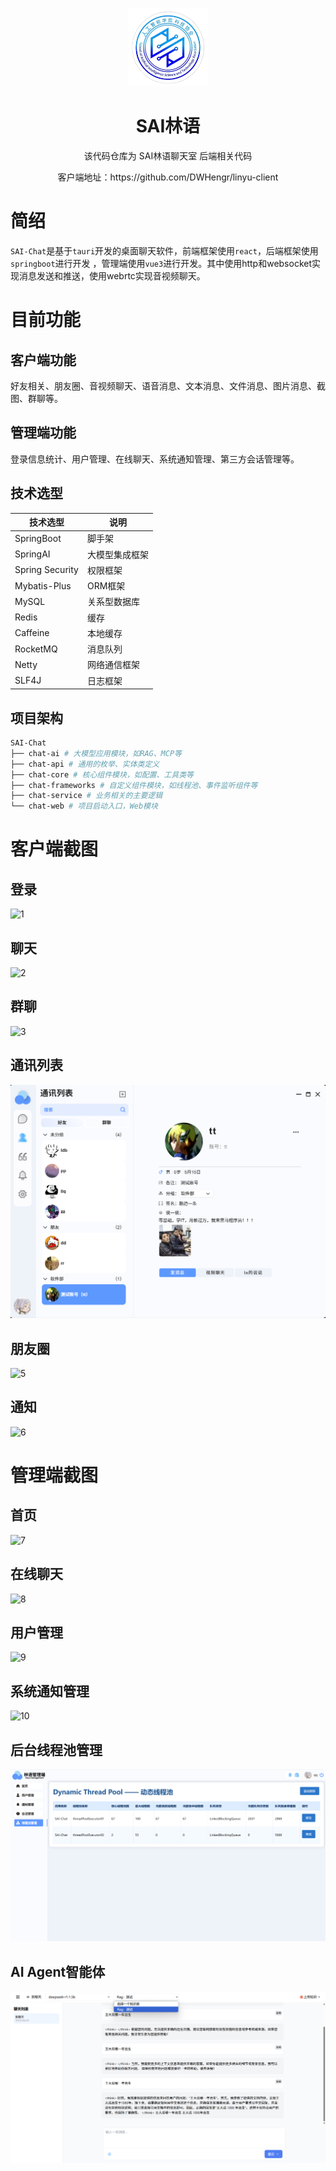 <p align="center">
  <img width="128px" src="https://github.com/mingri31164/SAI-Chat/blob/main/docs/.github/sai-logo.png" />
</p>
<h1 align="center">SAI林语</h1>
<p align="center">该代码仓库为 SAI林语聊天室 后端相关代码</p>
<p align="center">客户端地址：https://github.com/DWHengr/linyu-client</p>

# 简绍

`SAI-Chat`是基于`tauri`开发的桌面聊天软件，前端框架使用`react`，后端框架使用`springboot`进行开发
，管理端使用`vue3`进行开发。其中使用http和websocket实现消息发送和推送，使用webrtc实现音视频聊天。

# 目前功能

## 客户端功能

好友相关、朋友圈、音视频聊天、语音消息、文本消息、文件消息、图片消息、截图、群聊等。

## 管理端功能

登录信息统计、用户管理、在线聊天、系统通知管理、第三方会话管理等。


## 技术选型

| 技术选型            | 说明      |
|-----------------|---------|
| SpringBoot      | 脚手架     |
| SpringAI        | 大模型集成框架 |
| Spring Security | 权限框架    |
| Mybatis-Plus    | ORM框架   |
| MySQL           | 关系型数据库  |
| Redis           | 缓存      |
| Caffeine        | 本地缓存    |
| RocketMQ        | 消息队列    |
| Netty           | 网络通信框架  |
| SLF4J           | 日志框架    |


## 项目架构

```Bash
SAI-Chat
├── chat-ai # 大模型应用模块，如RAG、MCP等
├── chat-api # 通用的枚举、实体类定义
├── chat-core # 核心组件模块，如配置、工具类等
├── chat-frameworks # 自定义组件模块，如线程池、事件监听组件等
├── chat-service # 业务相关的主要逻辑
└── chat-web # 项目启动入口，Web模块
```



# 客户端截图

## 登录

![1](https://github.com/user-attachments/assets/0cccc2d1-79c8-43fd-844f-9254edbe6e7e)

## 聊天

![2](https://github.com/user-attachments/assets/0d3d85be-1342-4bd2-b4f1-614c93a8a0a5)

## 群聊

![3](https://github.com/user-attachments/assets/6aa0a021-92b7-46fe-8aea-5487d97362a7)

## 通讯列表

![4](https://github.com/mingri31164/SAI-Chat/blob/main/docs/.github/friend.png)

## 朋友圈

![5](https://github.com/user-attachments/assets/b30432b9-904a-432c-bb85-03f8560ddc3b)

## 通知

![6](https://github.com/user-attachments/assets/b7eb922d-9aec-4607-b004-6921e178facb)

# 管理端截图

## 首页

![7](https://github.com/user-attachments/assets/cbca1555-53a0-4107-90ea-25e7f9f441e4)

## 在线聊天

![8](https://github.com/user-attachments/assets/acb99729-48d4-47cf-b837-9fcac7221c5d)

## 用户管理

![9](https://github.com/user-attachments/assets/afa3b6de-54f9-4927-9fd5-f5e97dcb8884)

## 系统通知管理

![10](https://github.com/user-attachments/assets/fff0cb8e-0339-4df7-9935-bc552b788e9e)

## 后台线程池管理

![11](https://github.com/mingri31164/SAI-Chat/blob/main/docs/.github/threadpool.png)

## AI Agent智能体

![12](https://github.com/mingri31164/SAI-Chat/blob/main/docs/.github/rag.png)